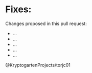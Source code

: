 # Fixes: 

Changes proposed in this pull request: 

- ...
- ...
- ...
- ...
- ...

@KryptogartenProjects/torjc01
